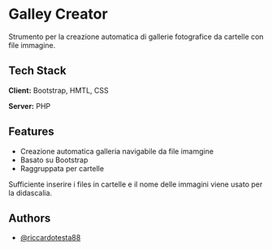 
# Galley Creator

Strumento per la creazione automatica di gallerie fotografice da cartelle con file immagine.

## Tech Stack

**Client:** Bootstrap, HMTL, CSS

**Server:** PHP


## Features

- Creazione automatica galleria navigabile da file imamgine
- Basato su Bootstrap 
- Raggruppata per cartelle

Sufficiente inserire i files in cartelle e il nome delle immagini viene usato per la didascalia.

## Authors

- [@riccardotesta88](https://www.github.com/riccardotesta88)

